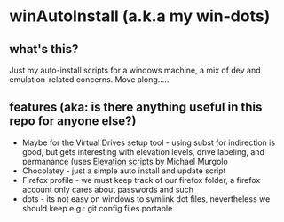 winAutoInstall (a.k.a my win-dots)
==================================

what's this?
------------
Just my auto-install scripts for a windows machine,
a mix of dev and emulation-related concerns. Move along.....

features (aka: is there anything useful in this repo for anyone else?)
----------------------------------------------------------------------
* Maybe for the Virtual Drives setup tool - using subst for indirection is good,
	but gets interesting with elevation levels, drive labeling, and permanance
	(uses [Elevation scripts](https://technet.microsoft.com/en-us/magazine/2007.06.utilityspotlight.aspx?) by Michael Murgolo
* Chocolatey - just a simple auto install and update script
* Firefox profile - we must keep track of our firefox folder, a firefox account only cares about passwords and such
* dots - its not easy on windows to symlink dot files, nevertheless we should keep e.g.: git config files portable
	
	